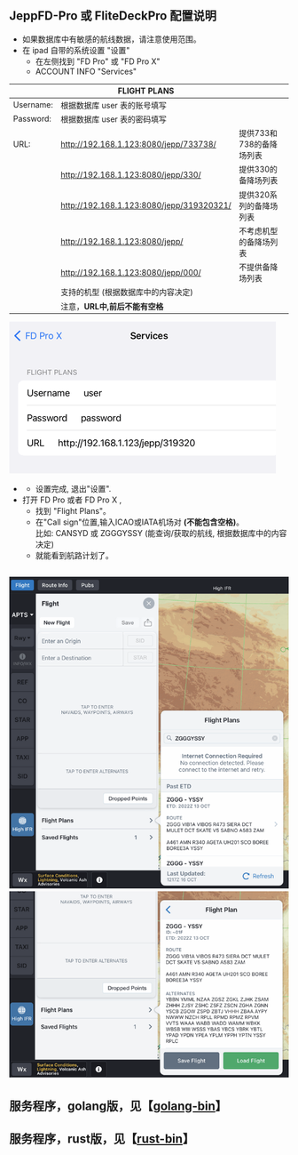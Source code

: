## JeppFD-Pro 或 FliteDeckPro 配置说明  
* 如果数据库中有敏感的航线数据，请注意使用范围。   
* 在 ipad 自带的系统设置 "设置"   
  * 在左侧找到 "FD Pro" 或 "FD Pro X"   
  * ACCOUNT INFO "Services"   

|    | FLIGHT PLANS |   |
|-----|---|----- |
| Username:	| 根据数据库 user 表的账号填写 |
| Password:	| 根据数据库 user 表的密码填写 |
| URL:	| http://192.168.1.123:8080/jepp/733738/ |	提供733和738的备降场列表 |
|   | http://192.168.1.123:8080/jepp/330/       |	提供330的备降场列表 |
|   | http://192.168.1.123:8080/jepp/319320321/ |	提供320系列的备降场列表 |
|   | http://192.168.1.123:8080/jepp/           |	不考虑机型的备降场列表 |
|   | http://192.168.1.123:8080/jepp/000/       |	不提供备降场列表 |
|   | 支持的机型 (根据数据库中的内容决定)       |       |
|   | 注意，**URL中,前后不能有空格**             |       |

![jeppSet1](jeppSet1.png)

* * 设置完成, 退出"设置".   
* 打开 FD Pro 或者 FD Pro X ,   
  * 找到 "Flight Plans"。   
  * 在"Call sign"位置,输入ICAO或IATA机场对 **(不能包含空格)**。   
  比如: CANSYD 或 ZGGGYSSY (能查询/获取的航线, 根据数据库中的内容决定)   
  * 就能看到航路计划了。   
 
 ![jeppUse2](jeppUse2.png)
 ![jeppUse3](jeppUse3.png)
------
## 服务程序，golang版，见【[golang-bin](golang-bin)】  
## 服务程序，rust版，见【[rust-bin](rust-bin)】  

